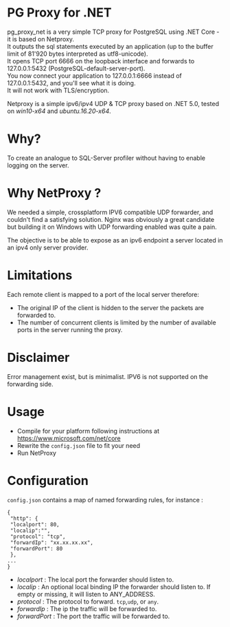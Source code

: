 PG Proxy for .NET 
========
pg_proxy_net is a very simple TCP proxy for PostgreSQL using .NET Core - it is based on Netproxy.<br />
It outputs the sql statements executed by an application (up to the buffer limit of 81'920 bytes interpreted as utf8-unicode). <br />
It opens TCP port 6666 on the loopback interface and forwards to 127.0.0.1:5432 (PostgreSQL-default-server-port).<br />
You now connect your application to 127.0.0.1:6666 instead of 127.0.0.1:5432, and you'll see what it is doing. <br />
It will not work with TLS/encryption. 

Netproxy is a simple ipv6/ipv4 UDP & TCP proxy based on .NET 5.0, tested on *win10-x64* and *ubuntu.16.20-x64*.

Why? 
====
To create an analogue to SQL-Server profiler without having to enable logging on the server. <br />


Why NetProxy ? 
====
We needed a simple, crossplatform IPV6 compatible UDP forwarder, and couldn't find a satisfying solution. 
Nginx was obviously a great candidate but building it on Windows with UDP forwarding enabled was quite a pain.

The objective is to be able to expose as an ipv6 endpoint a server located in an ipv4 only server provider.

Limitations
===========
Each remote client is mapped to a port of the local server therefore:
- The original IP of the client is hidden to the server the packets are forwarded to.
- The number of concurrent clients is limited by the number of available ports in the server running the proxy.

Disclaimer
==========
Error management exist, but is minimalist. IPV6 is not supported on the forwarding side.

Usage
=====
- Compile for your platform following instructions at https://www.microsoft.com/net/core
- Rewrite the `config.json` file to fit your need
- Run NetProxy

Configuration
=============
`config.json` contains a map of named forwarding rules, for instance :

    {
     "http": {
     "localport": 80,
     "localip":"",
     "protocol": "tcp",
     "forwardIp": "xx.xx.xx.xx",
     "forwardPort": 80
     },
    ...
    }

- *localport* : The local port the forwarder should listen to.
- *localip* : An optional local binding IP the forwarder should listen to. If empty or missing, it will listen to ANY_ADDRESS.
- *protocol* : The protocol to forward. `tcp`,`udp`, or `any`.
- *forwardIp* : The ip the traffic will be forwarded to.
- *forwardPort* : The port the traffic will be forwarded to.

